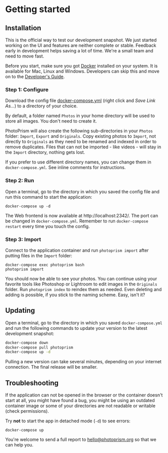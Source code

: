 # Getting started

## Installation ##

This is the official way to test our development snapshot. We just started working on the UI and features are neither complete or stable. Feedback early in development helps saving a lot of time. We're a small team and need to move fast.

Before you start, make sure you got [Docker](https://store.docker.com/search?type=edition&offering=community) installed on your system. It is available for Mac, Linux and Windows.
Developers can skip this and move on to the [Developer's Guide](https://github.com/photoprism/photoprism/wiki).

### Step 1: Configure ###

Download the config file [docker-compose.yml](https://raw.githubusercontent.com/photoprism/photoprism/master/configs/docker-compose.yml) (right click and *Save Link As...*) to a directory of your choice.

By default, a folder named `Photos` in your home directory will be used to store all images. You don't need to create it.

PhotoPrism will also create the following sub-directories in your `Photos` folder: `Import`, `Export` and `Originals`. Copy existing photos to `Import`, not directly to `Originals` as they need to be renamed and indexed in order to remove duplicates.
Files that can not be imported - like videos - will stay in the `Import` directory, nothing gets lost.

If you prefer to use different directory names, you can change them in `docker-compose.yml`. See inline comments for instructions.

### Step 2: Run ###

Open a terminal, go to the directory in which you saved the config file and run this command to start the application:

```
docker-compose up -d
```

The Web frontend is now available at http://localhost:2342/. The port can be changed in `docker-compose.yml`. Remember to run `docker-compose restart` every time you touch the config.

### Step 3: Import ###

Connect to the application container and run `photoprism import` after putting files in the `Import` folder:

```
docker-compose exec photoprism bash
photoprism import
```

You should now be able to see your photos. You can continue using your favorite tools like Photoshop or Lightroom
to edit images in the `Originals` folder. Run `photoprism index` to reindex them as needed.
Even deleting and adding is possible, if you stick to the naming scheme. Easy, isn't it?

## Updating ##

Open a terminal, go to the directory in which you saved `docker-compose.yml` and run the following commands to update your version to the latest development snapshot:

```bash
docker-compose down
docker-compose pull photoprism
docker-compose up -d
```

Pulling a new version can take several minutes, depending on your internet connection. The final release will be smaller.

## Troubleshooting ##

If the application can not be opened in the browser or the container doesn't start at all, you might have found a bug,
you might be using an outdated container image or some of your directories are not readable or writable (check permissions).

Try **not** to start the app in detached mode (`-d`) to see errors:

```
docker-compose up
```

You're welcome to send a full report to hello@photoprism.org so that we can help you.
